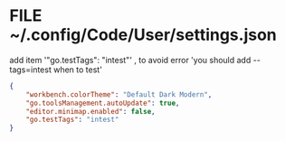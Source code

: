 # FILE ~/.config/Code/User/settings.json

add item '"go.testTags": "intest"' , to avoid error 'you should add --tags=intest when to test'

```json
{
    "workbench.colorTheme": "Default Dark Modern",
    "go.toolsManagement.autoUpdate": true,
    "editor.minimap.enabled": false,
    "go.testTags": "intest"
}
```
